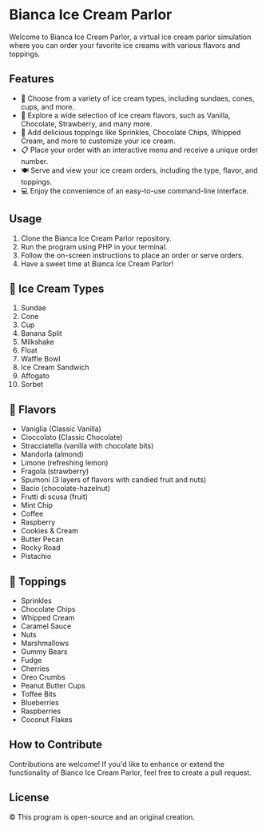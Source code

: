 # Bianca Ice Cream Parlor

Welcome to Bianca Ice Cream Parlor, a virtual ice cream parlor simulation where you can order your favorite ice creams with various flavors and toppings.

## Features
- 🍦 Choose from a variety of ice cream types, including sundaes, cones, cups, and more.
- 🍨 Explore a wide selection of ice cream flavors, such as Vanilla, Chocolate, Strawberry, and many more.
- 🍫 Add delicious toppings like Sprinkles, Chocolate Chips, Whipped Cream, and more to customize your ice cream.
- 📋 Place your order with an interactive menu and receive a unique order number.
- 🍽️ Serve and view your ice cream orders, including the type, flavor, and toppings.
- 💻 Enjoy the convenience of an easy-to-use command-line interface.

## Usage
1. Clone the Bianca Ice Cream Parlor repository.
2. Run the program using PHP in your terminal.
3. Follow the on-screen instructions to place an order or serve orders.
4. Have a sweet time at Bianca Ice Cream Parlor!

## 🍦 Ice Cream Types
1. Sundae
2. Cone
3. Cup
4. Banana Split
5. Milkshake
6. Float
7. Waffle Bowl
8. Ice Cream Sandwich
9. Affogato
10. Sorbet

## 🍧 Flavors
- Vaniglia (Classic Vanilla)
- Cioccolato (Classic Chocolate)
- Stracciatella (vanilla with chocolate bits)
- Mandorla (almond)
- Limone (refreshing lemon)
- Fragola (strawberry)
- Spumoni (3 layers of flavors with candied fruit and nuts)
- Bacio (chocolate-hazelnut)
- Frutti di scusa (fruit)
- Mint Chip
- Coffee
- Raspberry
- Cookies & Cream
- Butter Pecan
- Rocky Road
- Pistachio

## 🍨 Toppings
- Sprinkles
- Chocolate Chips
- Whipped Cream
- Caramel Sauce
- Nuts
- Marshmallows
- Gummy Bears
- Fudge
- Cherries
- Oreo Crumbs
- Peanut Butter Cups
- Toffee Bits
- Blueberries
- Raspberries
- Coconut Flakes

## How to Contribute
Contributions are welcome! If you'd like to enhance or extend the functionality of Bianco Ice Cream Parlor, feel free to create a pull request.

## License
© This program is open-source and an original creation.
